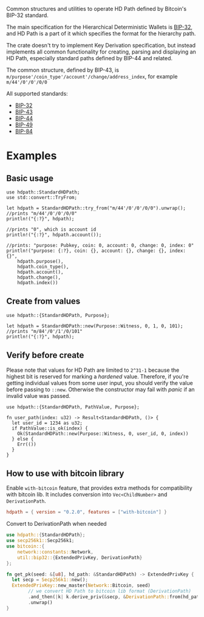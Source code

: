 Common structures and utilities to operate HD Path defined by Bitcoin's BIP-32 standard.

The main specification for the Hierarchical Deterministic Wallets is [BIP-32](https://github.com/bitcoin/bips/blob/master/bip-0032.mediawiki),
and HD Path is a part of it which specifies the format for the hierarchy path.

The crate doesn't try to implement Key Derivation specification, but instead implements all common
functionality for creating, parsing and displaying an HD Path, especially standard paths defined
by BIP-44 and related.

The common structure, defined by BIP-43, is `m/purpose'/coin_type'/account'/change/address_index`, for example `m/44'/0'/0'/0/0`

All supported standards:

 - [BIP-32](https://github.com/bitcoin/bips/blob/master/bip-0032.mediawiki)
 - [BIP-43](https://github.com/bitcoin/bips/blob/master/bip-0043.mediawiki)
 - [BIP-44](https://github.com/bitcoin/bips/blob/master/bip-0044.mediawiki)
 - [BIP-49](https://github.com/bitcoin/bips/blob/master/bip-0049.mediawiki)
 - [BIP-84](https://github.com/bitcoin/bips/blob/master/bip-0084.mediawiki)

# Examples

## Basic usage
```
use hdpath::StandardHDPath;
use std::convert::TryFrom;

let hdpath = StandardHDPath::try_from("m/44'/0'/0'/0/0").unwrap();
//prints "m/44'/0'/0'/0/0"
println!("{:?}", hdpath);

//prints "0", which is account id
println!("{:?}", hdpath.account());

//prints: "purpose: Pubkey, coin: 0, account: 0, change: 0, index: 0"
println!("purpose: {:?}, coin: {}, account: {}, change: {}, index: {}",
    hdpath.purpose(),
    hdpath.coin_type(),
    hdpath.account(),
    hdpath.change(),
    hdpath.index())
```

## Create from values
```
use hdpath::{StandardHDPath, Purpose};

let hdpath = StandardHDPath::new(Purpose::Witness, 0, 1, 0, 101);
//prints "m/84'/0'/1'/0/101"
println!("{:?}", hdpath);
```

## Verify before create

Please note that values for HD Path are limited to `2^31-1` because the highest bit is reserved
for marking a _hardened_ value. Therefore, if you're getting individual values from some user
input, you should verify the value before passing to `::new`. Otherwise the constructor may
fail with _panic_ if an invalid value was passed.

```
use hdpath::{StandardHDPath, PathValue, Purpose};

fn user_path(index: u32) -> Result<StandardHDPath, ()> {
  let user_id = 1234 as u32;
  if PathValue::is_ok(index) {
    Ok(StandardHDPath::new(Purpose::Witness, 0, user_id, 0, index))
  } else {
    Err(())
  }
}
 ```

## How to use with bitcoin library

Enable `with-bitcoin` feature, that provides extra methods for compatibility with bitcoin lib. 
It includes conversion into `Vec<ChildNumber>` and `DerivationPath`.

```toml
hdpath = { version = "0.2.0", features = ["with-bitcoin"] }
```

Convert to DerivationPath when needed

```rust
use hdpath::{StandardHDPath};
use secp256k1::Secp256k1;
use bitcoin::{
    network::constants::Network,
    util::bip32::{ExtendedPrivKey, DerivationPath}
};

fn get_pk(seed: &[u8], hd_path: &StandardHDPath) -> ExtendedPrivKey {
  let secp = Secp256k1::new();
  ExtendedPrivKey::new_master(Network::Bitcoin, seed)
        // we convert HD Path to bitcoin lib format (DerivationPath)
        .and_then(|k| k.derive_priv(&secp, &DerivationPath::from(hd_path)))
        .unwrap()
}
```